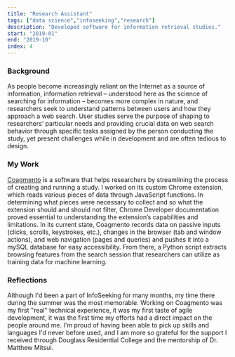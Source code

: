 ```yaml
---
title: "Research Assistant"
tags: ["data science","infoseeking","research"]
description: "Developed software for information retrieval studies."
start: "2019-01"
end: "2019-10"
index: 4
---
```


### Background
As people become increasingly reliant on the Internet as a source of information, information retrieval – understood here as the science of searching for information – becomes more complex in nature, and researchers seek to understand patterns between users and how they approach a web search. User studies serve the purpose of shaping to researchers’ particular needs and providing crucial data on web search behavior through specific tasks assigned by the person conducting the study, yet present challenges while in development and are often tedious to design.

### My Work
<a href="http://coagmento.com/">Coagmento</a> is a software that helps researchers by streamlining the process of creating and running a study. I worked on its custom Chrome extension, which reads various pieces of data through JavaScript functions. In determining what pieces were necessary to collect and so what the extension should and should not filter, Chrome Developer documentation proved essential to understanding the extension’s capabilities and limitations. In its current state, Coagmento records data on passive inputs (clicks, scrolls, keystrokes, etc.), changes in the browser (tab and window actions), and web navigation (pages and queries) and pushes it into a mySQL database for easy accessibility. From there, a Python script extracts browsing features from the search session that researchers can utilize as training data for machine learning.

### Reflections
Although I'd been a part of InfoSeeking for many months, my time there during the summer was the most memorable. Working on Coagmento was my first "real" technical experience, it was my first taste of agile development, it was the first time my efforts had a direct impact on the people around me. I'm proud of having been able to pick up skills and languages I'd never before used, and I am more so grateful for the support I received through Douglass Residential College and the mentorship of Dr. Matthew Mitsui.